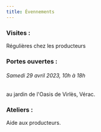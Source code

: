 ```yaml
---
title: Évennements
---
```

### Visites :

Régulières chez les producteurs

### Portes ouvertes :

###### Samedi 29 avril 2023, 10h à 18h
au jardin de l'Oasis de Virlès, Vérac.




### Ateliers :

Aide aux producteurs.